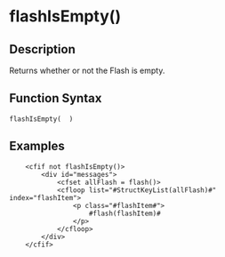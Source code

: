 # flashIsEmpty()

## Description
Returns whether or not the Flash is empty.

## Function Syntax
	flashIsEmpty(  )



## Examples
	
		<cfif not flashIsEmpty()>
			<div id="messages">
				<cfset allFlash = flash()>
				<cfloop list="#StructKeyList(allFlash)#" index="flashItem">
					<p class="#flashItem#">
						#flash(flashItem)#
					</p>
				</cfloop>
			</div>
		</cfif>
